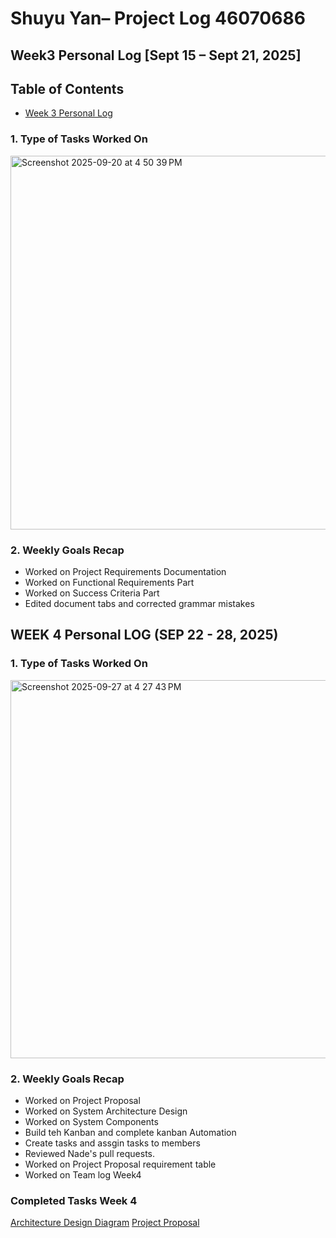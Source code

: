# Shuyu Yan– Project Log  46070686

## Week3 Personal Log [Sept 15 – Sept 21, 2025]
## Table of Contents
- [Week 3 Personal Log](#week-3-personal-log-sep-15-21-2025)

### 1. Type of Tasks Worked On

<img width="1047" height="598" alt="Screenshot 2025-09-20 at 4 50 39 PM" src="https://github.com/user-attachments/assets/0914c3cc-61b8-4ad5-b780-70656426e655" />


### 2. Weekly Goals Recap
- Worked on Project Requirements Documentation  
- Worked on Functional Requirements Part  
- Worked on Success Criteria Part  
- Edited document tabs and corrected grammar mistakes  

## WEEK 4 Personal LOG (SEP 22 - 28, 2025)

### 1. Type of Tasks Worked On

<img width="1061" height="605" alt="Screenshot 2025-09-27 at 4 27 43 PM" src="https://github.com/user-attachments/assets/1f5ebd75-d371-4324-989b-9ff1f1338819" />

### 2. Weekly Goals Recap
- Worked on Project Proposal
- Worked on System Architecture Design
- Worked on System Components 
- Build teh Kanban and complete kanban Automation
- Create tasks and assgin tasks to members
- Reviewed Nade's pull requests.
- Worked on Project Proposal requirement table
- Worked on Team log Week4

### Completed Tasks Week 4

[Architecture Design Diagram](https://docs.google.com/document/d/1fZNTCu4YO0CFwIvErlJ1agD4Zyxgh6q11CnjB686NzY/edit?usp=sharing)
[Project Proposal](https://docs.google.com/document/d/1yNkyeBqHvSgFAER2WQUW5GLdEmcIMknSAGh68UDHqCg/edit?tab=t.0)

